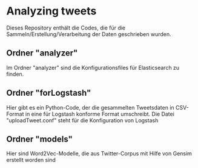 # Analyzing tweets

Dieses Repository enthält die Codes, die für die Sammeln/Erstellung/Verarbeitung der Daten geschrieben wurden.

## Ordner "analyzer"
Im Ordner "analyzer" sind die Konfigurationsfiles für Elasticsearch zu finden.

## Ordner "forLogstash"
Hier gibt es ein Python-Code, der die gesammelten Tweetsdaten in CSV-Format in eine für Logstash konforme Format umschreibt.
Die Datei "uploadTweet.conf" steht für die Konfiguration von Logstash

## Ordner "models"
Hier sind Word2Vec-Modelle, die aus Twitter-Corpus mit Hilfe von Gensim erstellt worden sind



